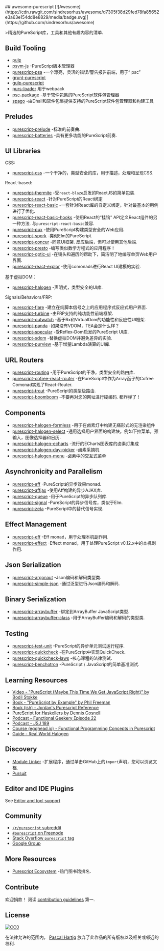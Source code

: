 <div class="github-widget" data-repo="passy/awesome-purescript"></div>
<script async src="https://pagead2.googlesyndication.com/pagead/js/adsbygoogle.js"></script><ins class="adsbygoogle" style="display:block" data-ad-client="ca-pub-6890694312814945" data-ad-slot="5473692530" data-ad-format="auto"  data-full-width-responsive="true"></ins>
## awesome-purescript [![Awesome](https://cdn.rawgit.com/sindresorhus/awesome/d7305f38d29fed78fa85652e3a63e154dd8e8829/media/badge.svg)](https://github.com/sindresorhus/awesome)

&gt;精选的PureScript库，工具和其他有趣内容的清单.

## Build Tooling

- [pulp](https://github.com/bodil/pulp)
- [psvm-js](https://github.com/ThomasCrvsr/psvm-js) -PureScript版本管理器
- [purescript-psa](https://github.com/natefaubion/purescript-psa) -一个漂亮，灵活的错误/警告报告前端，用于“ psc”
- [grunt-purescript](https://github.com/purescript-contrib/grunt-purescript)
- [gulp-purescript](https://github.com/purescript-contrib/gulp-purescript)
- [purs-loader](https://github.com/ethul/purs-loader) 用于webpack
- [psc-package](https://github.com/purescript/psc-package) -基于软件包集的PureScript软件包管理器
- [spago](https://github.com/spacchetti/spago) -由Dhall和软件包集提供支持的PureScript软件包管理器和构建工具

## Preludes

- [purescript-prelude](https://github.com/purescript/purescript-prelude) -标准的前奏曲.
- [purescript-batteries](https://github.com/tfausak/purescript-batteries) -具有更多功能的PureScript前奏.

## UI Libraries

CSS:

- [purescript-css](https://github.com/slamdata/purescript-css) -一个干净的，类型安全的库，用于描述，处理和呈现CSS.

React-based:

- [purescript-thermite](https://github.com/paf31/purescript-thermite) -受`react-blaze`启发的ReactJS的简单包装.
- [purescript-react](https://github.com/purescript-contrib/purescript-react) -针对PureScript的React绑定
- [purescript-react-basic](https://github.com/lumihq/purescript-react-basic) -一套针对React库的自定义绑定，针对最基本的用例进行了优化.
- [purescript-react-basic-hooks](https://github.com/spicydonuts/purescript-react-basic-hooks)  -使用React的“挂钩” API定义React组件的另一种方法.  与`purescript-react-basic`兼容.
- [purescript-pux](https://github.com/alexmingoia/purescript-pux) -使用PureScript构建类型安全的Web应用.
- [purescript-spork](https://github.com/natefaubion/purescript-spork) -类似Elm的PureScript.
- [purescript-concur](https://github.com/ajnsit/purescript-concur)  -同意UI框架.  反应后端，但可以使用其他后端.
- [purescript-presto](https://github.com/juspay/purescript-presto) -编写类似数学方程式的应用程序！
- [purescript-optic-ui](https://github.com/zrho/purescript-optic-ui) -在镜头和遍历的帮助下，简洁明了地编写单页Web用户界面.
- [purescript-react-explor](https://github.com/paf31/purescript-react-explore) -使用comonads进行React UI建模的实验.

基于虚拟DOM：

- [purescript-halogen](https://github.com/slamdata/purescript-halogen) -声明式，类型安全的UI库.

Signals/Behaviors/FRP:

- [purescript-flare](https://github.com/sharkdp/purescript-flare) -建立在纯脚本信号之上的应用程序式反应式用户界面.
- [purescript-turbine](https://github.com/funkia/purescript-turbine) -由FRP支持的纯功能性前端框架.
- [purescript-outwatch](https://github.com/OutWatch/purescript-outwatch) -基于Rx和VirtualDom的功能性和反应性UI框架.
- [purescript-panda](https://github.com/i-am-tom/purescript-panda) -如果没有VDOM，TEA会是什么样？
- [purescript-specular](https://github.com/restaumatic/purescript-specular) -受Reflex-Dom启发的PureScript UI库.
- [purescript-sdom](https://github.com/paf31/purescript-sdom) -替换虚拟DOM并避免差异的实验.
- [purescript-purview](https://github.com/paf31/purescript-purview) -基于增量Lambda演算的UI库.

## URL Routers

- [purescript-routing](https://github.com/slamdata/purescript-routing) -用于PureScript的干净，类型安全的路由库.
- [purescript-cofree-react-router](https://github.com/coot/purescript-cofree-react-router) -在PureScript中作为Array函子的Cofree Comonad实现了React-Router.
- [purescript-trout](https://github.com/owickstrom/purescript-trout) -PureScript的类型级路由.
- [purescript-boomboom](https://github.com/paluh/purescript-boomboom)  -不要再对您的网址进行硬编码.  都炸弹了！

## Components

- [purescript-halogen-formless](https://github.com/thomashoneyman/purescript-halogen-formless) -用于在卤素灯中构建无痛形式的无渲染组件
- [purescript-halogen-select](https://github.com/citizennet/purescript-halogen-select) -通用选择用户界面的构建块，例如下拉菜单，预输入，图像选择器和日历.
- [purescript-halogen-echarts](https://github.com/slamdata/purescript-halogen-echarts) -流行的ECharts图表库的卤素灯集成
- [purescript-halogen-day-picker](https://github.com/rnons/purescript-halogen-day-picker) -卤素采摘机
- [purescript-halogen-menu](https://github.com/slamdata/purescript-halogen-menu) -卤素中的交互式菜单

## Asynchronicity and Parallelism

- [purescript-aff](https://github.com/slamdata/purescript-aff) -PureScript的异步效果monad.
- [purescript-affjax](https://github.com/slamdata/purescript-aff) -使用Aff构建的异步AJAX库.
- [purescript-queue](https://github.com/athanclark/purescript-queue) -用于PureScript的异步队列库.
- [purescript-signal](https://github.com/bodil/purescript-signal) -PureScript的异步信号库，类似于Elm.
- [purescript-zeta](https://github.com/athanclark/purescript-zeta) -PureScript中的替代信号实现.

## Effect Management

- [purescript-eff](https://github.com/purescript/purescript-eff) -Eff monad，用于处理本机副作用.
- [purescript-effect](https://github.com/purescript/purescript-effect) -Effect monad，用于处理PureScript v0.12.x中的本机副作用.

## Json Serialization

- [purescript-argonaut](https://github.com/purescript-contrib/purescript-argonaut) -Json编码和解码类型类.
- [purescript-simple-json](https://github.com/justinwoo/purescript-simple-json) -通过泛型进行Json编码和解码.

## Binary Serialization

- [purescript-arraybuffer](https://github.com/jacereda/purescript-arraybuffer) -绑定到ArrayBuffer JavaScript类型.
- [purescript-arraybuffer-class](https://github.com/athanclark/purescript-arraybuffer-class) -用于ArrayBuffer编码和解码的类型类.

## Testing

- [purescript-test-unit](https://github.com/bodil/purescript-test-unit) -PureScript的异步单元测试运行程序.
- [purescript-quickcheck](https://github.com/purescript/purescript-quickcheck) -在PureScript中实现QuickCheck.
- [purescript-quickcheck-laws](https://github.com/garyb/purescript-quickcheck-laws) -核心课程的法律测试.
- [purescript-benchotron](https://github.com/hdgarrood/purescript-benchotron) -PureScript / JavaScript的简单基准测试.

## Learning Resources

- [Video - "PureScript (Maybe This Time We Get JavaScript Right)" by Bodil Stokke](https://www.youtube.com/watch?v=yIlDBPiMb0o)
- [Book - "PureScript by Example" by Phil Freeman](https://leanpub.com/purescript/read)
- [Book (ish) - Jordan's Purescript Reference](https://github.com/JordanMartinez/purescript-jordans-reference)
- [PureScript for Haskellers by Dennis Gosnell](http://www.arow.info/blog/posts/2015-12-17-purescript-intro.html)
- [Podcast - Functional Geekery Episode 22](https://www.functionalgeekery.com/episode-22-lambdaconf-2015-part-1/)
- [Podcast - JSJ 189](https://devchat.tv/js-jabber/189-jsj-purescript-with-john-a-de-goes-and-phil-freeman)
- [Course (egghead.io) - Functional Programming Concepts in Purescript](https://egghead.io/courses/functional-programming-concepts-in-purescript)
- [Guide - Real World Halogen](https://thomashoneyman.com/guides/real-world-halogen)

## Discovery

- [Module Linker](https://fiatjaf.alhur.es/module-linker/#/purescript) -扩展程序，通过单击GitHub上的`import`声明，您可以浏览文档.
- [Pursuit](https://pursuit.purescript.org/)

## Editor and IDE Plugins

See [Editor and tool support](https://github.com/purescript/purescript/wiki/Editor-and-tool-support)

## Community

- [`/r/purescript` subreddit](http://www.reddit.com/r/purescript)
- [`#purescript` on Freenode](http://webchat.freenode.net/?channels=purescript)
- [Stack Overflow `purescript` tag](http://stackoverflow.com/questions/tagged/purescript)
- [Google Group](https://groups.google.com/forum/#!forum/purescript)

## More Resources

- [Purescript Ecosystem](https://github.com/xgrommx/purescript-ecosystem) -热门图书馆排名.

## Contribute

 欢迎捐款！  阅读 [contribution guidelines](https://github.com/passy/awesome-purescript/blob/master/contributing.md) 第一.


## License

[![CC0](http://i.creativecommons.org/p/zero/1.0/88x31.png)](http://creativecommons.org/publicdomain/zero/1.0/)

在法律允许的范围内， [Pascal Hartig](https://passy.me/) 放弃了此作品的所有版权以及相关或邻近的权利.
